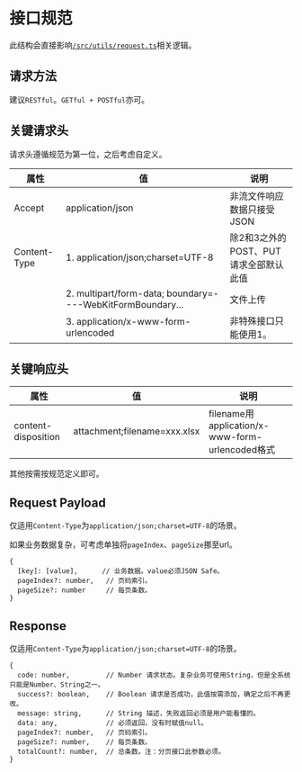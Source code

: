 # 接口规范

此结构会直接影响[`/src/utils/request.ts`](./src/utils/request.ts)相关逻辑。

## 请求方法

建议`RESTful`。`GETful + POSTful`亦可。

## 关键请求头

请求头遵循规范为第一位，之后考虑自定义。

| 属性              | 值                                                             | 说明                                            |
| ---------------- | -------------------------------------------------------------  | ---------------------------------------------- |
| Accept           | application/json                                               | 非流文件响应数据只接受JSON                          |	
| Content-Type     | 1. application/json;charset=UTF-8                              | 除2和3之外的POST、PUT请求全部默认此值                |
|                  | 2. multipart/form-data; boundary=----WebKitFormBoundary...     | 文件上传                                         |
|                  | 3. application/x-www-form-urlencoded                           | 非特殊接口只能使用1。                              |

## 关键响应头

| 属性                              | 值                                                             | 说明                                            |
| -------------------------------- | -------------------------------------------------------------  | ---------------------------------------------- |
| content-disposition              | attachment;filename=xxx.xlsx                                   | filename用application/x-www-form-urlencoded格式 |	

其他按需按规范定义即可。

## Request Payload

仅适用`Content-Type`为`application/json;charset=UTF-8`的场景。

如果业务数据复杂，可考虑单独将`pageIndex`、`pageSize`挪至url。

```
{
  [key]: [value],      // 业务数据。value必须JSON Safe。
  pageIndex?: number,   // 页码索引。
  pageSize?: number     // 每页条数。
}
```

## Response

仅适用`Content-Type`为`application/json;charset=UTF-8`的场景。

```
{
  code: number,         // Number 请求状态。复杂业务可使用String，但是全系统只能是Number、String之一。
  success?: boolean,    // Boolean 请求是否成功，此值按需添加，确定之后不再更改。
  message: string,      // String 描述，失败返回必须是用户能看懂的。
  data: any,            // 必须返回，没有时赋值null。
  pageIndex?: number,   // 页码索引。
  pageSize?: number,    // 每页条数。
  totalCount?: number,  // 总条数。注：分页接口此参数必须。
}
```





